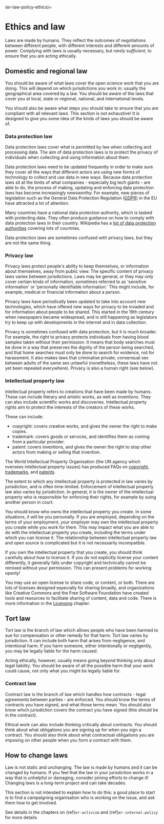 (er-law-policy-ethics)=
# Ethics and law

Laws are made by humans.
They reflect the outcomes of negotiations between different people, with different interests and different amounts of power.
Complying with laws is usually necessary, but *rarely sufficient*, to ensure that you are acting ethically.

## Domestic and regional law

You should be aware of what laws cover the open science work that you are doing.
This will depend on which jurisdictions you work in: usually the geographical area covered by a law.
You should be aware of the laws that cover you at local, state or regional, national, and international levels. 

You should also be aware what steps you should take to ensure that you are compliant with all relevant laws. 
This section is not exhaustive!
It is designed to give you some idea of the kinds of laws you should be aware of.

### Data protection law

Data protection laws cover what is permitted by law when collecting and processing data. 
The aim of data protection laws is to protect the privacy of individuals when collecting and using information about them.

Data protection laws need to be updated frequently in order to make sure they cover all the ways that different actors are using new forms of technology to collect and use data in new ways. 
Because data protection laws sit at the limits of what companies - especially big tech giants - are able to do, the process of making, updating and enforcing data protection laws has become increasingly newsworthy.
For example, new pieces of legislation such as the General Data Protection Regulation ([GDPR](https://gdpr-info.eu/)) in the EU have attracted a lot of attention.

Many countries have a national data protection authority, which is tasked with protecting data.
They often produce guidance on how to comply with data protection laws in their country.
Wikipedia has a [list of data protection authorities](https://en.wikipedia.org/wiki/National_data_protection_authority) covering lots of countries.

Data protection laws are sometimes confused with privacy laws, but they are not the same thing. 

### Privacy law

Privacy laws protect people's ability to keep themselves, or information about themselves, away from public view. 
The specific content of privacy laws varies between jurisdictions.
Laws may be general, or they may only cover certain kinds of information, sometimes referred to as 'sensitive information' or 'personally identifiable information.'
This might include, for example, medical or financial information about a person.

Privacy laws have periodically been updated to take into account new technologies, which have offered new ways for privacy to be invaded and for information about people to be shared. 
This started in the 19th century when newspapers became widespread, and is still happening as legislators try to keep up with developments in the internet and in data collection.

Privacy is sometimes confused with data protection, but it is much broader. 
For example, the right to privacy protects individuals from having blood samples taken without their permission.
It means that body searches must be done in a way that preserves the dignity of the person being searched, and that home searches must only be done to search for evidence, not for harassment.
It also makes laws that criminalise private, consensual sex between adults of the same sex unlawful (nonetheless, these laws have not yet been repealed everywhere). 
Privacy is also a human right (see below).

### Intellectual property law

Intellectual property refers to creations that have been made by humans. 
These can include literary and artistic works, as well as inventions.
They can also include scientific works and discoveries.
Intellectual property rights aim to protect the interests of the creators of these works.

These can include: 
- copyright: covers creative works, and gives the owner the right to make copies.
- trademark: covers goods or services, and identifies them as coming from a particular provider.
- patent: covers inventions, and gives the owner the right to stop other actors from making or selling that invention.

The World Intellectual Property Organisation (the UN agency which oversees intellectual property issues) has produced FAQs on [copyright](https://www.wipo.int/copyright/en/faq_copyright.html), [trademarks](https://www.wipo.int/trademarks/en/), and [patents](https://www.wipo.int/patents/en/faq_patents.html).

The extent to which any intellectual property is protected in law varies by jurisdiction, and is often time-limited.
Enforcement of intellectual property law also varies by jurisdiction. 
In general, it is the owner of the intellectual property who is responsible for enforcing their rights, for example by suing another person in court. 

You should know who owns the intellectual property you create.
In some situations, it will be you personally.
If you are employed, depending on the terms of your employment, your employer may own the intellectual property you create while you work for them. 
This may impact what you are able to do with the intellectual property you create, including the terms under which you can license it.
The relationship between intellectual property law and open source is complicated but it is not necessarily incompatible. 
<!--- Link to the activism chapter, section on advocating for open practice, when we've written it -->

If you own the intellectual property that you create, you should think carefully about how to license it. 
If you do not explicitly license your content differently, it generally falls under copyright and technically cannot be remixed without your permission. 
This can present problems for working openly!

You may use an open license to share code, or content, or both. 
There are lots of licenses designed especially for sharing broadly, and organizations like Creative Commons and the Free Software Foundation have created tools and resources to facilitate sharing of content, data and code. 
There is more information in the [Licensing](https://the-turing-way.netlify.app/reproducible-research/licensing.html) chapter.

## Tort law

Tort law is the branch of law which allows people who have been harmed to sue for compensation or other remedy for that harm.
Tort law varies by jurisdiction. 
It can include both harm that arises from negligence, and intentional harm. 
If you harm someone, either intentionally or negligently, you may be legally liable for the harm caused.

Acting ethically, however, usually means going beyond thinking only about legal liability. 
You should be aware of all the possible harm that your work could cause, not only what you might be legally liable for. 

### Contract law

Contract law is the branch of law which handles how contracts - legal agreements between parties - are enforced.
You should know the terms of contracts you have signed, and what those terms mean.
You should also know which jurisdiction covers the contract you have signed (this should be in the contract). 

Ethical work can also include thinking critically about contracts.
You should think about what obligations you are signing up for when you sign a contract.
You should also think about what contractual obligations you are imposing on other people when you form a contract with them.

## How to change laws

Law is not static and unchanging. 
The law is made by humans and it can be changed by humans.
If you feel that the law in your jurisdiction works in a way that is unhelpful or damaging, consider joining efforts to change it!
Changing laws is a long-term project and can take decades. 

This section is not intended to explain how to do this: a good place to start is to find a campaigning organisation who is working on the issue, and ask them how to get involved. 
<!--- edit this to refer to the activism chapter, when we have written it --> 
See details in the chapters on {ref}`er-activism` and {ref}`er-internal-policy` for more details.
